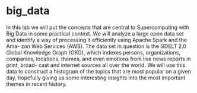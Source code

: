 # big_data
 In this lab we will put the concepts that are central to Supercomputing with Big Data in some practical context. We will analyze a large open data set and identify a way of processing it efficiently using Apache Spark and the Ama- zon Web Services (AWS). The data set in question is the GDELT 2.0 Global Knowledge Graph (GKG), which indexes persons, organizations, companies, locations, themes, and even emotions from live news reports in print, broad- cast and internet sources all over the world. We will use this data to construct a histogram of the topics that are most popular on a given day, hopefully giving us some interesting insights into the most important themes in recent history.
